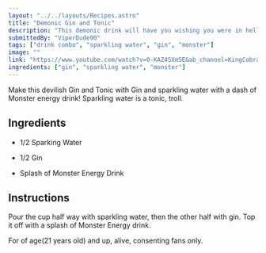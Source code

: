 ```yaml
---
layout: "../../layouts/Recipes.astro"
title: "Demonic Gin and Tonic"
description: "This demonic drink will have you wishing you were in hell"
submittedBy: "ViperDude90"
tags: ["drink combo", "sparkling water", "gin", "monster"]
image: ""
link: "https://www.youtube.com/watch?v=0-KAZ4SXmSE&ab_channel=KingCobraJFS"
ingredients: ["gin", "sparkling water", "monster"]
---
```


Make this devilish Gin and Tonic with Gin and sparkling water with a dash of Monster energy drink! Sparkling water is a tonic, troll.

## Ingredients

- 1/2 Sparking Water

- 1/2 Gin

- Splash of Monster Energy Drink

## Instructions

Pour the cup half way with sparkling water, then the other half with gin. Top it off with a splash of Monster Energy drink.

For of age(21 years old) and up, alive, consenting fans only.
